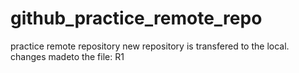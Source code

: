 # github_practice_remote_repo
practice remote repository
new repository is transfered to the local.
changes madeto the file: R1